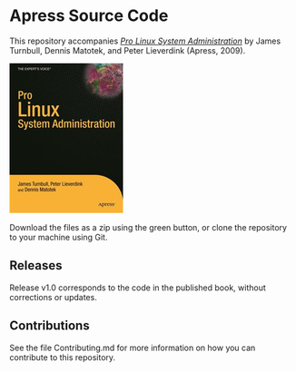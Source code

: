 # Apress Source Code

This repository accompanies [*Pro Linux System Administration*](http://www.apress.com/9781430219125) by James Turnbull, Dennis Matotek, and Peter Lieverdink (Apress, 2009).

![Cover image](9781430219125.jpg)

Download the files as a zip using the green button, or clone the repository to your machine using Git.

## Releases

Release v1.0 corresponds to the code in the published book, without corrections or updates.

## Contributions

See the file Contributing.md for more information on how you can contribute to this repository.
